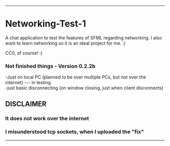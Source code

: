 *****************************************

# Networking-Test-1
A chat application to test the features of SFML regarding networking.
I also want to learn networking so it is an ideal project for me. :)
	
CC0, of course! :)

### Not finished things - Version 0.2.2b
-Just on local PC (planned to be over multiple PCs, but not over the internet) --- in testing  
-just basic disconnecting (on window closing, just when client disconnects)  

## DISCLAIMER
### It does not work over the internet
### I misunderstood tcp sockets, when I uploaded the "fix"

*****************************************

